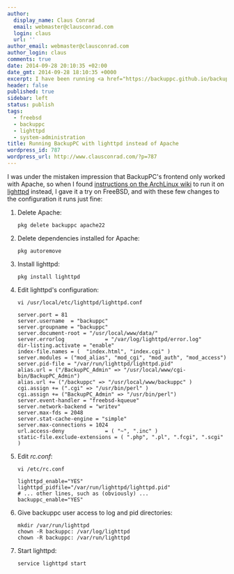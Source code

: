 ```yaml
---
author:
  display_name: Claus Conrad
  email: webmaster@clausconrad.com
  login: claus
  url: ''
author_email: webmaster@clausconrad.com
author_login: claus
comments: true
date: 2014-09-28 20:10:35 +02:00
date_gmt: 2014-09-28 18:10:35 +0000
excerpt: I have been running <a href="https://backuppc.github.io/backuppc/">BackupPC</a> to back up jails on a FreeBSD box for a while now and been very satisfied with its stability. However recently I ran into problems with upgrading Apache, which is used as an optional web interface for BackupPC.
header: false
published: true
sidebar: left
status: publish
tags:
  - freebsd
  - backuppc
  - lighttpd
  - system-administration
title: Running BackupPC with lighttpd instead of Apache
wordpress_id: 787
wordpress_url: http://www.clausconrad.com/?p=787
---
```

I was under the mistaken impression that BackupPC's frontend only worked with Apache, so when I found [instructions on the ArchLinux wiki](https://wiki.archlinux.org/index.php/BackupPC#Alternative_lighttpd_configuration) to run it on [lighttpd](https://www.lighttpd.net/) instead, I gave it a try on FreeBSD, and with these few changes to the configuration it runs just fine:

1. Delete Apache:

   ```shell
   pkg delete backuppc apache22
   ```

2. Delete dependencies installed for Apache:
   
   ```shell
   pkg autoremove
   ```

3. Install lighttpd:
        
   ```shell
   pkg install lighttpd
   ```

4. Edit lighttpd's configuration:
        
   ```shell
   vi /usr/local/etc/lighttpd/lighttpd.conf
   ```
        
   ```
   server.port = 81
   server.username  = "backuppc"
   server.groupname = "backuppc"
   server.document-root = "/usr/local/www/data/"
   server.errorlog             = "/var/log/lighttpd/error.log"
   dir-listing.activate = "enable"
   index-file.names = (  "index.html", "index.cgi" )
   server.modules = ("mod_alias", "mod_cgi", "mod_auth", "mod_access")
   server.pid-file = "/var/run/lighttpd/lighttpd.pid"
   alias.url = ("/BackupPC_Admin" => "/usr/local/www/cgi-bin/BackupPC_Admin")
   alias.url += ("/backuppc" => "/usr/local/www/backuppc" )
   cgi.assign += (".cgi" => "/usr/bin/perl" )
   cgi.assign += ("BackupPC_Admin" => "/usr/bin/perl")
   server.event-handler = "freebsd-kqueue"
   server.network-backend = "writev"
   server.max-fds = 2048
   server.stat-cache-engine = "simple"
   server.max-connections = 1024
   url.access-deny             = ( "~", ".inc" )
   static-file.exclude-extensions = ( ".php", ".pl", ".fcgi", ".scgi" )
   ```

5. Edit _rc.conf_: 
        
   ```shell
   vi /etc/rc.conf
   ```
        
   ```
   lighttpd_enable="YES"
   lighttpd_pidfile="/var/run/lighttpd/lighttpd.pid"
   # ... other lines, such as (obviously) ...
   backuppc_enable="YES"
   ```

6. Give backuppc user access to log and pid directories:

   ```shell
   mkdir /var/run/lighttpd
   chown -R backuppc: /var/log/lighttpd
   chown -R backuppc: /var/run/lighttpd
   ```
  
7. Start lighttpd: 

   ```shell
   service lighttpd start
   ```
